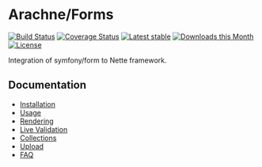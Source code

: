 Arachne/Forms
====

[![Build Status](https://img.shields.io/travis/Arachne/Forms/master.svg?style=flat-square)](https://travis-ci.org/Arachne/Forms/branches)
[![Coverage Status](https://img.shields.io/coveralls/Arachne/Forms/master.svg?style=flat-square)](https://coveralls.io/github/Arachne/Forms?branch=master)
[![Latest stable](https://img.shields.io/packagist/v/arachne/forms.svg?style=flat-square)](https://packagist.org/packages/arachne/forms)
[![Downloads this Month](https://img.shields.io/packagist/dm/arachne/forms.svg?style=flat-square)](https://packagist.org/packages/arachne/forms)
[![License](https://img.shields.io/badge/license-MIT-blue.svg?style=flat-square)](https://github.com/Arachne/Forms/blob/master/license.md)

Integration of symfony/form to Nette framework.

Documentation
----

- [Installation](docs/installation.md)
- [Usage](docs/usage.md)
- [Rendering](docs/rendering.md)
- [Live Validation](docs/live-validation.md)
- [Collections](docs/collections.md)
- [Upload](docs/upload.md)
- [FAQ](docs/faq.md)
